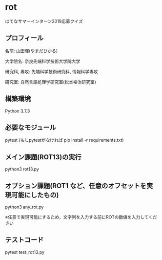 # rot
はてなサマーインターン2019応募クイズ

## プロフィール
名前: 山田暉(やまだひかる)

大学院名: 奈良先端科学技術大学院大学

研究科, 専攻: 先端科学技術研究科, 情報科学専攻

研究室: 自然言語処理学研究室(松本裕治研究室)

## 構築環境
Python 3.7.3

## 必要なモジュール
pytest (もしpytestがなければ pip install -r requirements.txt)

## メイン課題(ROT13)の実行
python3 rot13.py

## オプション課題(ROT1 など、任意のオフセットを実現可能にしたもの)
python3 any_rot.py

※任意で実現可能にするため，文字列を入力する前にROTの数値を入力してください

## テストコード
pytest test_rot13.py
